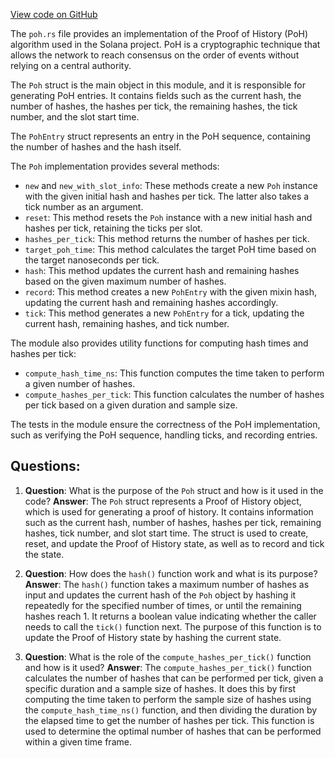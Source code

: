 [View code on GitHub](https://github.com/solana-labs/solana/blob/master/entry/src/poh.rs)

The `poh.rs` file provides an implementation of the Proof of History (PoH) algorithm used in the Solana project. PoH is a cryptographic technique that allows the network to reach consensus on the order of events without relying on a central authority.

The `Poh` struct is the main object in this module, and it is responsible for generating PoH entries. It contains fields such as the current hash, the number of hashes, the hashes per tick, the remaining hashes, the tick number, and the slot start time.

The `PohEntry` struct represents an entry in the PoH sequence, containing the number of hashes and the hash itself.

The `Poh` implementation provides several methods:

- `new` and `new_with_slot_info`: These methods create a new `Poh` instance with the given initial hash and hashes per tick. The latter also takes a tick number as an argument.
- `reset`: This method resets the `Poh` instance with a new initial hash and hashes per tick, retaining the ticks per slot.
- `hashes_per_tick`: This method returns the number of hashes per tick.
- `target_poh_time`: This method calculates the target PoH time based on the target nanoseconds per tick.
- `hash`: This method updates the current hash and remaining hashes based on the given maximum number of hashes.
- `record`: This method creates a new `PohEntry` with the given mixin hash, updating the current hash and remaining hashes accordingly.
- `tick`: This method generates a new `PohEntry` for a tick, updating the current hash, remaining hashes, and tick number.

The module also provides utility functions for computing hash times and hashes per tick:

- `compute_hash_time_ns`: This function computes the time taken to perform a given number of hashes.
- `compute_hashes_per_tick`: This function calculates the number of hashes per tick based on a given duration and sample size.

The tests in the module ensure the correctness of the PoH implementation, such as verifying the PoH sequence, handling ticks, and recording entries.
## Questions: 
 1. **Question**: What is the purpose of the `Poh` struct and how is it used in the code?
   **Answer**: The `Poh` struct represents a Proof of History object, which is used for generating a proof of history. It contains information such as the current hash, number of hashes, hashes per tick, remaining hashes, tick number, and slot start time. The struct is used to create, reset, and update the Proof of History state, as well as to record and tick the state.

2. **Question**: How does the `hash()` function work and what is its purpose?
   **Answer**: The `hash()` function takes a maximum number of hashes as input and updates the current hash of the `Poh` object by hashing it repeatedly for the specified number of times, or until the remaining hashes reach 1. It returns a boolean value indicating whether the caller needs to call the `tick()` function next. The purpose of this function is to update the Proof of History state by hashing the current state.

3. **Question**: What is the role of the `compute_hashes_per_tick()` function and how is it used?
   **Answer**: The `compute_hashes_per_tick()` function calculates the number of hashes that can be performed per tick, given a specific duration and a sample size of hashes. It does this by first computing the time taken to perform the sample size of hashes using the `compute_hash_time_ns()` function, and then dividing the duration by the elapsed time to get the number of hashes per tick. This function is used to determine the optimal number of hashes that can be performed within a given time frame.